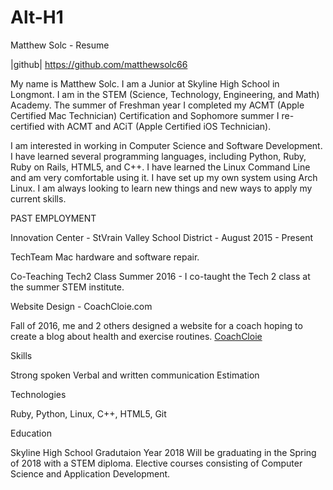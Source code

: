 Alt-H1
======
 Matthew Solc - Resume

|github| https://github.com/matthewsolc66

My name is Matthew Solc. I am a Junior at Skyline High School in Longmont. I am in the STEM (Science, Technology, Engineering, and Math) Academy. The summer of Freshman year I completed my ACMT (Apple Certified Mac Technician) Certification and Sophomore summer I re-certified with ACMT and ACiT (Apple Certified iOS Technician). 

I am interested in working in Computer Science and Software Development. I have learned several programming languages, including Python, Ruby, Ruby on Rails, HTML5, and C++. I have learned the Linux Command Line and am very comfortable using it. I have set up my own system using Arch Linux. I am always looking to learn new things and new ways to apply my current skills. 


PAST EMPLOYMENT

Innovation Center - StVrain Valley School District - August 2015 - Present


TechTeam 
Mac hardware and software repair.

Co-Teaching Tech2 Class
Summer 2016 - I co-taught the Tech 2 class at the summer STEM institute.

Website Design - CoachCloie.com

Fall of 2016, me and 2 others designed a website for a coach hoping to create a blog about health and exercise routines. 
[CoachCloie](http://coachcloie.com "CoachCloie")

Skills

Strong spoken
Verbal and written communication
Estimation


Technologies

Ruby, Python, Linux, C++, HTML5, Git

Education

Skyline High School
Gradutaion Year 2018
Will be graduating in the Spring of 2018 with a STEM diploma. Elective courses consisting of Computer Science and Application Development. 

